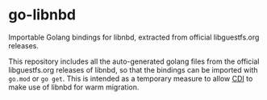 # go-libnbd
Importable Golang bindings for libnbd, extracted from official libguestfs.org releases.

This repository includes all the auto-generated golang files from the official libguestfs.org releases of libnbd, so that the bindings can be imported with `go.mod` or `go get`. This is intended as a temporary measure to allow [CDI](https://github.com/kubevirt/containerized-data-importer) to make use of libnbd for warm migration.

